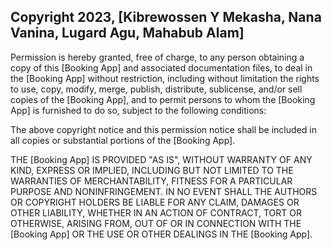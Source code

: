 ## Copyright 2023, [Kibrewossen Y Mekasha, Nana Vanina, Lugard Agu, Mahabub Alam]

Permission is hereby granted, free of charge, to any person obtaining a copy of this [Booking App] and associated documentation files, to deal in the [Booking App] without restriction, including without limitation the rights to use, copy, modify, merge, publish, distribute, sublicense, and/or sell copies of the [Booking App], and to permit persons to whom the [Booking App] is furnished to do so, subject to the following conditions:

The above copyright notice and this permission notice shall be included in all copies or substantial portions of the [Booking App].

THE [Booking App] IS PROVIDED "AS IS", WITHOUT WARRANTY OF ANY KIND, EXPRESS OR IMPLIED, INCLUDING BUT NOT LIMITED TO THE WARRANTIES OF MERCHANTABILITY, FITNESS FOR A PARTICULAR PURPOSE AND NONINFRINGEMENT. IN NO EVENT SHALL THE AUTHORS OR COPYRIGHT HOLDERS BE LIABLE FOR ANY CLAIM, DAMAGES OR OTHER LIABILITY, WHETHER IN AN ACTION OF CONTRACT, TORT OR OTHERWISE, ARISING FROM, OUT OF OR IN CONNECTION WITH THE [Booking App] OR THE USE OR OTHER DEALINGS IN THE [Booking App].
